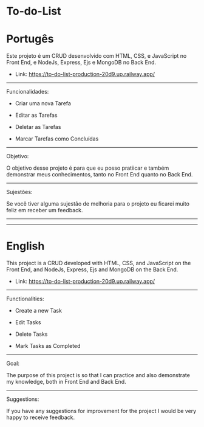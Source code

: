# To-do-List

# Portugês

Este projeto é um CRUD desenvolvido com HTML, CSS, e JavaScript no Front End, e NodeJs, Express, Ejs e MongoDB no Back End. 

- Link: https://to-do-list-production-20d9.up.railway.app/

_______________________________________________________________________________________________________________________________________________________________________

Funcionalidades:



 - Criar uma nova Tarefa
	
 - Editar as Tarefas
	
 - Deletar as Tarefas
 
 - Marcar Tarefas como Concluídas
 
 _______________________________________________________________________________________________________________________________________________________________________
 
 Objetivo:
 
 O objetivo desse projeto é para que eu posso pratiicar e também demonstrar meus conhecimentos, tanto no Front End quanto no Back End.
 
 _______________________________________________________________________________________________________________________________________________________________________
 
 Sujestões:
 
 Se você tiver alguma sujestão de melhoria para o projeto eu ficarei muito feliz em receber um feedback.
 
 
 ______________________________________________________________________________________________________________________________________________________________________
 
 ______________________________________________________________________________________________________________________________________________________________________
 
 # English
 
 

This project is a CRUD developed with HTML, CSS, and JavaScript on the Front End, and NodeJs, Express, Ejs and MongoDB on the Back End.

- Link: https://to-do-list-production-20d9.up.railway.app/

________________________________________________________________________________________________________________________________________________________________________________________

Functionalities:



  - Create a new Task

  - Edit Tasks

  - Delete Tasks
 
  - Mark Tasks as Completed
 
  ________________________________________________________________________________________________________________________________________________________________________________________
 
  Goal:
 
  The purpose of this project is so that I can practice and also demonstrate my knowledge, both in Front End and Back End.
 
  ________________________________________________________________________________________________________________________________________________________________________________________
 
  Suggestions:
 
  If you have any suggestions for improvement for the project I would be very happy to receive feedback.
